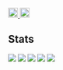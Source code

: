 <p align="left">
  <a href="https://github.com/Yuffter">
    <img height="20" src="https://komarev.com/ghpvc/?username=Yuffter" />
  </a>
  <a href="https://github.com/Yuffter">
    <img height="20" src="https://img.shields.io/github/followers/Yuffter?label=follow&logo=github&style=flat" />
  </a>
  </a>
</p>

## Stats
![](http://github-profile-summary-cards.vercel.app/api/cards/profile-details?username=Yuffter&theme=gruvbox)
![](http://github-profile-summary-cards.vercel.app/api/cards/repos-per-language?username=Yuffter&theme=gruvbox)
![](http://github-profile-summary-cards.vercel.app/api/cards/most-commit-language?username=Yuffter&theme=gruvbox)
![](http://github-profile-summary-cards.vercel.app/api/cards/stats?username=Yuffter&theme=gruvbox)
![](http://github-profile-summary-cards.vercel.app/api/cards/productive-time?username=Yuffter&theme=gruvbox&utcOffset=9)
